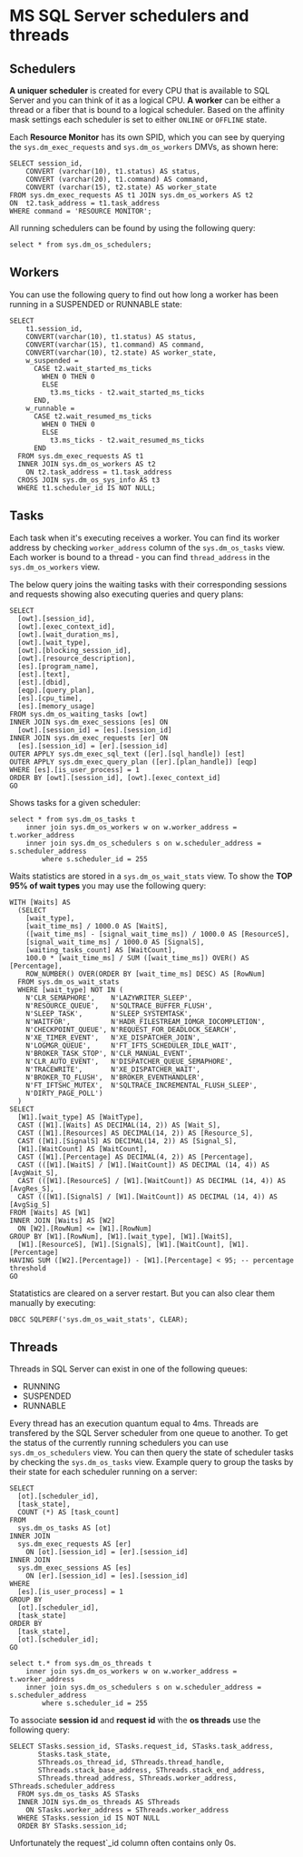 
MS SQL Server schedulers and threads
====================================

Schedulers
---------

**A uniquer scheduler** is created for every CPU that is available to SQL Server and you can think of it as a logical CPU. **A worker** can be either a thread or a fiber that is bound to a logical scheduler. Based on the affinity mask settings each scheduler is set to either `ONLINE` or `OFFLINE` state.

Each **Resource Monitor** has its own SPID, which you can see by querying the `sys.dm_exec_requests` and `sys.dm_os_workers` DMVs, as shown here:

    SELECT session_id,
        CONVERT (varchar(10), t1.status) AS status,
        CONVERT (varchar(20), t1.command) AS command,
        CONVERT (varchar(15), t2.state) AS worker_state
    FROM sys.dm_exec_requests AS t1 JOIN sys.dm_os_workers AS t2
    ON  t2.task_address = t1.task_address
    WHERE command = 'RESOURCE MONITOR';

All running schedulers can be found by using the following query:

    select * from sys.dm_os_schedulers;

Workers
------

You can use the following query to find out how long a worker has been running in a SUSPENDED or RUNNABLE state:

    SELECT
        t1.session_id,
        CONVERT(varchar(10), t1.status) AS status,
        CONVERT(varchar(15), t1.command) AS command,
        CONVERT(varchar(10), t2.state) AS worker_state,
        w_suspended =
          CASE t2.wait_started_ms_ticks
            WHEN 0 THEN 0
            ELSE
              t3.ms_ticks - t2.wait_started_ms_ticks
          END,
        w_runnable =
          CASE t2.wait_resumed_ms_ticks
            WHEN 0 THEN 0
            ELSE
              t3.ms_ticks - t2.wait_resumed_ms_ticks
          END
      FROM sys.dm_exec_requests AS t1
      INNER JOIN sys.dm_os_workers AS t2
        ON t2.task_address = t1.task_address
      CROSS JOIN sys.dm_os_sys_info AS t3
      WHERE t1.scheduler_id IS NOT NULL;

Tasks
-----

Each task when it's executing receives a worker. You can find its worker address by checking `worker_address` column of the `sys.dm_os_tasks` view. Each worker is bound to a thread - you can find `thread_address` in the `sys.dm_os_workers` view.

The below query joins the waiting tasks with their corresponding sessions and requests showing also executing queries and query plans:

    SELECT
      [owt].[session_id],
      [owt].[exec_context_id],
      [owt].[wait_duration_ms],
      [owt].[wait_type],
      [owt].[blocking_session_id],
      [owt].[resource_description],
      [es].[program_name],
      [est].[text],
      [est].[dbid],
      [eqp].[query_plan],
      [es].[cpu_time],
      [es].[memory_usage]
    FROM sys.dm_os_waiting_tasks [owt]
    INNER JOIN sys.dm_exec_sessions [es] ON
      [owt].[session_id] = [es].[session_id]
    INNER JOIN sys.dm_exec_requests [er] ON
      [es].[session_id] = [er].[session_id]
    OUTER APPLY sys.dm_exec_sql_text ([er].[sql_handle]) [est]
    OUTER APPLY sys.dm_exec_query_plan ([er].[plan_handle]) [eqp]
    WHERE [es].[is_user_process] = 1
    ORDER BY [owt].[session_id], [owt].[exec_context_id]
    GO

Shows tasks for a given scheduler:

    select * from sys.dm_os_tasks t
        inner join sys.dm_os_workers w on w.worker_address = t.worker_address
        inner join sys.dm_os_schedulers s on w.scheduler_address = s.scheduler_address
            where s.scheduler_id = 255

Waits statistics are stored in a `sys.dm_os_wait_stats` view. To show the **TOP 95% of wait types** you may use the following query:

    WITH [Waits] AS
      (SELECT
        [wait_type],
        [wait_time_ms] / 1000.0 AS [WaitS],
        ([wait_time_ms] - [signal_wait_time_ms]) / 1000.0 AS [ResourceS],
        [signal_wait_time_ms] / 1000.0 AS [SignalS],
        [waiting_tasks_count] AS [WaitCount],
        100.0 * [wait_time_ms] / SUM ([wait_time_ms]) OVER() AS [Percentage],
        ROW_NUMBER() OVER(ORDER BY [wait_time_ms] DESC) AS [RowNum]
      FROM sys.dm_os_wait_stats
      WHERE [wait_type] NOT IN (
        N'CLR_SEMAPHORE',    N'LAZYWRITER_SLEEP',
        N'RESOURCE_QUEUE',   N'SQLTRACE_BUFFER_FLUSH',
        N'SLEEP_TASK',       N'SLEEP_SYSTEMTASK',
        N'WAITFOR',          N'HADR_FILESTREAM_IOMGR_IOCOMPLETION',
        N'CHECKPOINT_QUEUE', N'REQUEST_FOR_DEADLOCK_SEARCH',
        N'XE_TIMER_EVENT',   N'XE_DISPATCHER_JOIN',
        N'LOGMGR_QUEUE',     N'FT_IFTS_SCHEDULER_IDLE_WAIT',
        N'BROKER_TASK_STOP', N'CLR_MANUAL_EVENT',
        N'CLR_AUTO_EVENT',   N'DISPATCHER_QUEUE_SEMAPHORE',
        N'TRACEWRITE',       N'XE_DISPATCHER_WAIT',
        N'BROKER_TO_FLUSH',  N'BROKER_EVENTHANDLER',
        N'FT_IFTSHC_MUTEX',  N'SQLTRACE_INCREMENTAL_FLUSH_SLEEP',
        N'DIRTY_PAGE_POLL')
      )
    SELECT
      [W1].[wait_type] AS [WaitType],
      CAST ([W1].[Waits] AS DECIMAL(14, 2)) AS [Wait_S],
      CAST ([W1].[Resources] AS DECIMAL(14, 2)) AS [Resource_S],
      CAST ([W1].[SignalS] AS DECIMAL(14, 2)) AS [Signal_S],
      [W1].[WaitCount] AS [WaitCount],
      CAST ([W1].[Percentage] AS DECIMAL(4, 2)) AS [Percentage],
      CAST (([W1].[WaitS] / [W1].[WaitCount]) AS DECIMAL (14, 4)) AS [AvgWait_S],
      CAST (([W1].[ResourceS] / [W1].[WaitCount]) AS DECIMAL (14, 4)) AS [AvgRes_S],
      CAST (([W1].[SignalS] / [W1].[WaitCount]) AS DECIMAL (14, 4)) AS [AvgSig_S]
    FROM [Waits] AS [W1]
    INNER JOIN [Waits] AS [W2]
      ON [W2].[RowNum] <= [W1].[RowNum]
    GROUP BY [W1].[RowNum], [W1].[wait_type], [W1].[WaitS],
      [W1].[ResourceS], [W1].[SignalS], [W1].[WaitCount], [W1].[Percentage]
    HAVING SUM ([W2].[Percentage]) - [W1].[Percentage] < 95; -- percentage threshold
    GO

Statatistics are cleared on a server restart. But you can also clear them manually by executing:

    DBCC SQLPERF('sys.dm_os_wait_stats', CLEAR);


Threads
-------

Threads in SQL Server can exist in one of the following queues:

- RUNNING
- SUSPENDED
- RUNNABLE

Every thread has an execution quantum equal to 4ms. Threads are transfered by the SQL Server scheduler from one queue to another. To get the status of the currently running schedulers you can use `sys.dm_os_schedulers` view. You can then query the state of scheduler tasks by checking the `sys.dm_os_tasks` view. Example query to group the tasks by their state for each scheduler running on a server:

    SELECT
      [ot].[scheduler_id],
      [task_state],
      COUNT (*) AS [task_count]
    FROM
      sys.dm_os_tasks AS [ot]
    INNER JOIN
      sys.dm_exec_requests AS [er]
        ON [ot].[session_id] = [er].[session_id]
    INNER JOIN
      sys.dm_exec_sessions AS [es]
        ON [er].[session_id] = [es].[session_id]
    WHERE
      [es].[is_user_process] = 1
    GROUP BY
      [ot].[scheduler_id],
      [task_state]
    ORDER BY
      [task_state],
      [ot].[scheduler_id];
    GO

    select t.* from sys.dm_os_threads t
        inner join sys.dm_os_workers w on w.worker_address = t.worker_address
        inner join sys.dm_os_schedulers s on w.scheduler_address = s.scheduler_address
            where s.scheduler_id = 255

To associate **session id** and **request id** with the **os threads** use the following query:

    SELECT STasks.session_id, STasks.request_id, STasks.task_address,
           Stasks.task_state,
           SThreads.os_thread_id, SThreads.thread_handle,
           SThreads.stack_base_address, SThreads.stack_end_address,
           SThreads.thread_address, SThreads.worker_address, SThreads.scheduler_address
      FROM sys.dm_os_tasks AS STasks
      INNER JOIN sys.dm_os_threads AS SThreads
        ON STasks.worker_address = SThreads.worker_address
      WHERE STasks.session_id IS NOT NULL
      ORDER BY STasks.session_id;

Unfortunately the request`_id column often contains only 0s.

